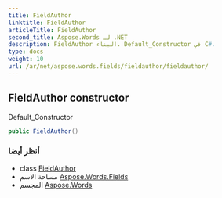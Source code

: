 ```yaml
---
title: FieldAuthor
linktitle: FieldAuthor
articleTitle: FieldAuthor
second_title: Aspose.Words لـ .NET
description: FieldAuthor البناء. Default_Constructor في C#.
type: docs
weight: 10
url: /ar/net/aspose.words.fields/fieldauthor/fieldauthor/
---
```

## FieldAuthor constructor

Default_Constructor

```csharp
public FieldAuthor()
```

### أنظر أيضا

* class [FieldAuthor](../)
* مساحة الاسم [Aspose.Words.Fields](../../../aspose.words.fields/)
* المجسم [Aspose.Words](../../../)
